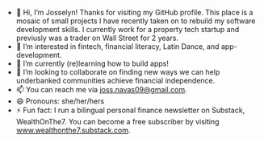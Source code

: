 - 👋 Hi, I’m Josselyn! Thanks for visiting my GitHub profile. This place is a mosaic of small projects I have recently taken on to rebuild my software development skills.
    I currently work for a property tech startup and previusly was a trader on Wall Street for 2 years. 
- 👀 I’m interested in fintech, financial literacy, Latin Dance, and app-development. 
- 🌱 I’m currently (re)learning how to build apps! 
- 💞️ I’m looking to collaborate on finding new ways we can help underbanked communities achieve financial independence.  
- 📫 You can reach me via joss.navas09@gmail.com.
- 😄 Pronouns: she/her/hers
- ⚡ Fun fact: I run a bilingual personal finance newsletter on Substack, WealthOnThe7. You can become a free subscriber by visiting www.wealthonthe7.substack.com.

<!---
navjos/navjos is a ✨ special ✨ repository because its `README.md` (this file) appears on your GitHub profile.
You can click the Preview link to take a look at your changes.
--->
